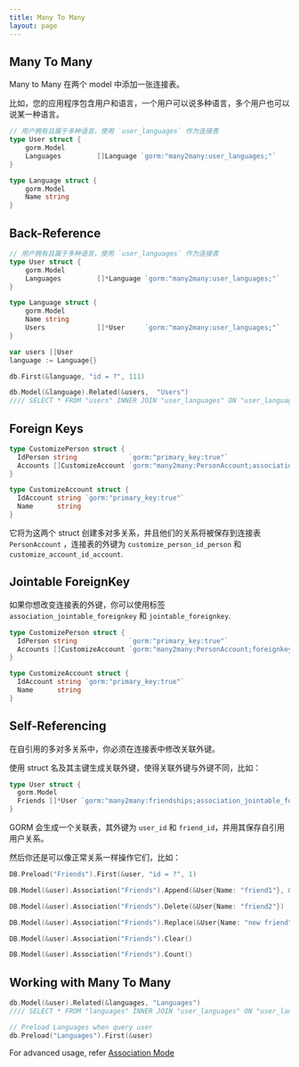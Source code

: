 ```yaml
---
title: Many To Many
layout: page
---
```


## Many To Many

Many to Many 在两个 model 中添加一张连接表。

比如，您的应用程序包含用户和语言，一个用户可以说多种语言，多个用户也可以说某一种语言。

```go
// 用户拥有且属于多种语言，使用 `user_languages` 作为连接表
type User struct {
    gorm.Model
    Languages         []Language `gorm:"many2many:user_languages;"`
}

type Language struct {
    gorm.Model
    Name string
}
```

## Back-Reference

```go
// 用户拥有且属于多种语言，使用 `user_languages` 作为连接表
type User struct {
    gorm.Model
    Languages         []*Language `gorm:"many2many:user_languages;"`
}

type Language struct {
    gorm.Model
    Name string
    Users             []*User     `gorm:"many2many:user_languages;"`
}

var users []User
language := Language{}

db.First(&language, "id = ?", 111)

db.Model(&language).Related(&users,  "Users")
//// SELECT * FROM "users" INNER JOIN "user_languages" ON "user_languages"."user_id" = "users"."id" WHERE  ("user_languages"."language_id" IN ('111'))
```

## Foreign Keys

```go
type CustomizePerson struct {
  IdPerson string             `gorm:"primary_key:true"`
  Accounts []CustomizeAccount `gorm:"many2many:PersonAccount;association_foreignkey:idAccount;foreignkey:idPerson"`
}

type CustomizeAccount struct {
  IdAccount string `gorm:"primary_key:true"`
  Name      string
}
```

它将为这两个 struct 创建多对多关系，并且他们的关系将被保存到连接表 `PersonAccount` ，连接表的外键为 `customize_person_id_person` 和 `customize_account_id_account`.

## Jointable ForeignKey

如果你想改变连接表的外键，你可以使用标签 `association_jointable_foreignkey` 和 `jointable_foreignkey`.

```go
type CustomizePerson struct {
  IdPerson string             `gorm:"primary_key:true"`
  Accounts []CustomizeAccount `gorm:"many2many:PersonAccount;foreignkey:idPerson;association_foreignkey:idAccount;association_jointable_foreignkey:account_id;jointable_foreignkey:person_id;"`
}

type CustomizeAccount struct {
  IdAccount string `gorm:"primary_key:true"`
  Name      string
}
```

## Self-Referencing

在自引用的多对多关系中，你必须在连接表中修改关联外键。

使用 struct 名及其主键生成关联外键，使得关联外键与外键不同，比如：

```go
type User struct {
  gorm.Model
  Friends []*User `gorm:"many2many:friendships;association_jointable_foreignkey:friend_id"`
}
```

GORM 会生成一个关联表，其外键为 `user_id` 和 `friend_id`，并用其保存自引用用户关系。

然后你还是可以像正常关系一样操作它们，比如：

```go
DB.Preload("Friends").First(&user, "id = ?", 1)

DB.Model(&user).Association("Friends").Append(&User{Name: "friend1"}, &User{Name: "friend2"})

DB.Model(&user).Association("Friends").Delete(&User{Name: "friend2"})

DB.Model(&user).Association("Friends").Replace(&User{Name: "new friend"})

DB.Model(&user).Association("Friends").Clear()

DB.Model(&user).Association("Friends").Count()
```

## Working with Many To Many

```go
db.Model(&user).Related(&languages, "Languages")
//// SELECT * FROM "languages" INNER JOIN "user_languages" ON "user_languages"."language_id" = "languages"."id" WHERE "user_languages"."user_id" = 111

// Preload Languages when query user
db.Preload("Languages").First(&user)
```

For advanced usage, refer [Association Mode](/docs/associations.html#Association-Mode)